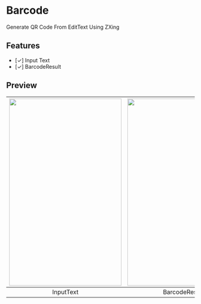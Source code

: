 # Barcode
Generate QR Code From EditText Using ZXing

## Features
- [✓] Input Text 
- [✓] BarcodeResult

## Preview
|<img src="https://raw.githubusercontent.com/PwS/GenerateBarcode/master/ImagePreview/InputText.PNG" width="300px" height="500px" />|<img src="https://raw.githubusercontent.com/PwS/GenerateBarcode/master/ImagePreview/GeneratedBarcode.PNG" width="300px" height="500px" />|<img src="https://raw.githubusercontent.com/PwS/GenerateBarcode/master/ImagePreview/ResultScan.jpeg" alt="Close Confirmation" width="300px" height="500px" />|
|:---:|:---:|:---:|
|InputText|BarcodeResult|TheScannedBarcodeResults|
